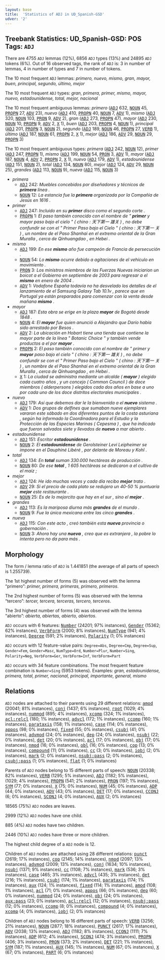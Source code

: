 ```yaml
---
layout: base
title:  'Statistics of ADJ in UD_Spanish-GSD'
udver: '2'
---
```


## Treebank Statistics: UD_Spanish-GSD: POS Tags: `ADJ`

There are 4755 `ADJ` lemmas (12%), 6856 `ADJ` types (13%) and 24895 `ADJ` tokens (6%).
Out of 16 observed tags, the rank of `ADJ` is: 3 in number of lemmas, 4 in number of types and 7 in number of tokens.

The 10 most frequent `ADJ` lemmas: <em>primero, nuevo, mismo, gran, mayor, buen, principal, segundo, último, mejor</em>

The 10 most frequent `ADJ` types:  <em>gran, primera, primer, mismo, mayor, nuevo, estadounidense, total, mejor, nacional</em>

The 10 most frequent ambiguous lemmas: <em>primero</em> (<tt><a href="es_gsd-pos-ADJ.html">ADJ</a></tt> 632, <tt><a href="es_gsd-pos-NOUN.html">NOUN</a></tt> 45, <tt><a href="es_gsd-pos-PROPN.html">PROPN</a></tt> 27, <tt><a href="es_gsd-pos-ADV.html">ADV</a></tt> 23), <em>nuevo</em> (<tt><a href="es_gsd-pos-ADJ.html">ADJ</a></tt> 410, <tt><a href="es_gsd-pos-PROPN.html">PROPN</a></tt> 40, <tt><a href="es_gsd-pos-NOUN.html">NOUN</a></tt> 7, <tt><a href="es_gsd-pos-ADV.html">ADV</a></tt> 1), <em>mismo</em> (<tt><a href="es_gsd-pos-ADJ.html">ADJ</a></tt> 320, <tt><a href="es_gsd-pos-NOUN.html">NOUN</a></tt> 103, <tt><a href="es_gsd-pos-PRON.html">PRON</a></tt> 9, <tt><a href="es_gsd-pos-ADV.html">ADV</a></tt> 2), <em>gran</em> (<tt><a href="es_gsd-pos-ADJ.html">ADJ</a></tt> 273, <tt><a href="es_gsd-pos-PROPN.html">PROPN</a></tt> 47), <em>mayor</em> (<tt><a href="es_gsd-pos-ADJ.html">ADJ</a></tt> 230, <tt><a href="es_gsd-pos-NOUN.html">NOUN</a></tt> 10, <tt><a href="es_gsd-pos-PROPN.html">PROPN</a></tt> 9, <tt><a href="es_gsd-pos-ADV.html">ADV</a></tt> 2, <tt><a href="es_gsd-pos-X.html">X</a></tt> 1), <em>buen</em> (<tt><a href="es_gsd-pos-ADJ.html">ADJ</a></tt> 203, <tt><a href="es_gsd-pos-PROPN.html">PROPN</a></tt> 4, <tt><a href="es_gsd-pos-NOUN.html">NOUN</a></tt> 1), <em>principal</em> (<tt><a href="es_gsd-pos-ADJ.html">ADJ</a></tt> 201, <tt><a href="es_gsd-pos-PROPN.html">PROPN</a></tt> 3, <tt><a href="es_gsd-pos-NOUN.html">NOUN</a></tt> 2), <em>segundo</em> (<tt><a href="es_gsd-pos-ADJ.html">ADJ</a></tt> 189, <tt><a href="es_gsd-pos-NOUN.html">NOUN</a></tt> 46, <tt><a href="es_gsd-pos-PROPN.html">PROPN</a></tt> 27, <tt><a href="es_gsd-pos-VERB.html">VERB</a></tt> 1), <em>último</em> (<tt><a href="es_gsd-pos-ADJ.html">ADJ</a></tt> 187, <tt><a href="es_gsd-pos-NOUN.html">NOUN</a></tt> 61, <tt><a href="es_gsd-pos-PROPN.html">PROPN</a></tt> 2, <tt><a href="es_gsd-pos-X.html">X</a></tt> 1), <em>mejor</em> (<tt><a href="es_gsd-pos-ADJ.html">ADJ</a></tt> 186, <tt><a href="es_gsd-pos-ADV.html">ADV</a></tt> 29, <tt><a href="es_gsd-pos-NOUN.html">NOUN</a></tt> 29, <tt><a href="es_gsd-pos-PROPN.html">PROPN</a></tt> 3)

The 10 most frequent ambiguous types:  <em>primera</em> (<tt><a href="es_gsd-pos-ADJ.html">ADJ</a></tt> 242, <tt><a href="es_gsd-pos-NOUN.html">NOUN</a></tt> 12), <em>primer</em> (<tt><a href="es_gsd-pos-ADJ.html">ADJ</a></tt> 247, <tt><a href="es_gsd-pos-PROPN.html">PROPN</a></tt> 1), <em>mismo</em> (<tt><a href="es_gsd-pos-ADJ.html">ADJ</a></tt> 199, <tt><a href="es_gsd-pos-NOUN.html">NOUN</a></tt> 54, <tt><a href="es_gsd-pos-PRON.html">PRON</a></tt> 3, <tt><a href="es_gsd-pos-ADV.html">ADV</a></tt> 1), <em>mayor</em> (<tt><a href="es_gsd-pos-ADJ.html">ADJ</a></tt> 187, <tt><a href="es_gsd-pos-NOUN.html">NOUN</a></tt> 4, <tt><a href="es_gsd-pos-ADV.html">ADV</a></tt> 2, <tt><a href="es_gsd-pos-PROPN.html">PROPN</a></tt> 2, <tt><a href="es_gsd-pos-X.html">X</a></tt> 1), <em>nuevo</em> (<tt><a href="es_gsd-pos-ADJ.html">ADJ</a></tt> 179, <tt><a href="es_gsd-pos-ADV.html">ADV</a></tt> 1), <em>estadounidense</em> (<tt><a href="es_gsd-pos-ADJ.html">ADJ</a></tt> 151, <tt><a href="es_gsd-pos-NOUN.html">NOUN</a></tt> 2), <em>total</em> (<tt><a href="es_gsd-pos-ADJ.html">ADJ</a></tt> 134, <tt><a href="es_gsd-pos-NOUN.html">NOUN</a></tt> 80), <em>mejor</em> (<tt><a href="es_gsd-pos-ADJ.html">ADJ</a></tt> 124, <tt><a href="es_gsd-pos-ADV.html">ADV</a></tt> 29, <tt><a href="es_gsd-pos-NOUN.html">NOUN</a></tt> 25), <em>grandes</em> (<tt><a href="es_gsd-pos-ADJ.html">ADJ</a></tt> 113, <tt><a href="es_gsd-pos-NOUN.html">NOUN</a></tt> 9), <em>nueva</em> (<tt><a href="es_gsd-pos-ADJ.html">ADJ</a></tt> 115, <tt><a href="es_gsd-pos-NOUN.html">NOUN</a></tt> 3)


* <em>primera</em>
  * <tt><a href="es_gsd-pos-ADJ.html">ADJ</a></tt> 242: <em>Muebles concebidos por diseñadores y técnicos de <b>primera</b> línea .</em>
  * <tt><a href="es_gsd-pos-NOUN.html">NOUN</a></tt> 12: <em>La estancia fue la <b>primera</b> organizada por la Compañía de Jesús en 1616 .</em>
* <em>primer</em>
  * <tt><a href="es_gsd-pos-ADJ.html">ADJ</a></tt> 247: <em>Incluido en su <b>primer</b> disco como el segundo corte .</em>
  * <tt><a href="es_gsd-pos-PROPN.html">PROPN</a></tt> 1: <em>El paso también conocido con el nombre de " <b>primer</b> y mayor paso bajo el cielo " ( chino : 天下第一 雄关 ) , no debe confundir se con el " Primer Paso bajo el Cielo " ( chino : 天下第一 关 ) , un nombre de el Paso Shanhai en el extremo oriental de la Gran Muralla , cerca de Qinhuangdao , en Hebei .</em>
* <em>mismo</em>
  * <tt><a href="es_gsd-pos-ADJ.html">ADJ</a></tt> 199: <em>En ese <b>mismo</b> año fue campeón de Francia de persecución .</em>
  * <tt><a href="es_gsd-pos-NOUN.html">NOUN</a></tt> 54: <em>Lo <b>mismo</b> ocurre debido a agitaciones de el vehículo en movimiento .</em>
  * <tt><a href="es_gsd-pos-PRON.html">PRON</a></tt> 3: <em>Los ministros miembros de las Fuerzas Nuevas iniciarion un boicot a el Gobierno en septiembre de 2003 para regresar a el <b>mismo</b> en enero de 2004 .</em>
  * <tt><a href="es_gsd-pos-ADV.html">ADV</a></tt> 1: <em>Vodafone España todavía no ha desvelado los detalles de el lanzamiento de el Samsung Galaxy Tab 10.1v , parece que en Portugal ya están preparados para comenzar con la venta desde mañana <b>mismo</b> .</em>
* <em>mayor</em>
  * <tt><a href="es_gsd-pos-ADJ.html">ADJ</a></tt> 187: <em>Esta obra se erige en la plaza <b>mayor</b> de Bogotá desde 1848 .</em>
  * <tt><a href="es_gsd-pos-NOUN.html">NOUN</a></tt> 4: <em>El <b>mayor</b> fue quien anunció a Alejandro que Darío había sido arrestado por Besos .</em>
  * <tt><a href="es_gsd-pos-ADV.html">ADV</a></tt> 2: <em>La ubicación en Hobart tiene una tienda que contiene la mayor parte de la línea " Botanic Choice " y también vende productos a el por <b>mayor</b> .</em>
  * <tt><a href="es_gsd-pos-PROPN.html">PROPN</a></tt> 2: <em>El paso también conocido con el nombre de " primer y <b>mayor</b> paso bajo el cielo " ( chino : 天下第一 雄关 ) , no debe confundir se con el " Primer Paso bajo el Cielo " ( chino : 天下第一 关 ) , un nombre de el Paso Shanhai en el extremo oriental de la Gran Muralla , cerca de Qinhuangdao , en Hebei .</em>
  * <tt><a href="es_gsd-pos-X.html">X</a></tt> 1: <em>La ciudad se administra mediante un alcalde ( <b>mayor</b> ) elegido cada cuatro años , y un concejo ( Common Council ) de doce miembros ( alderpersons ) elegidos cada dos años en base a uno por cada uno de los doce distritos electorales municipales .</em>
* <em>nuevo</em>
  * <tt><a href="es_gsd-pos-ADJ.html">ADJ</a></tt> 179: <em>Así que debemos dar le la bienvenida a el <b>nuevo</b> sistema .</em>
  * <tt><a href="es_gsd-pos-ADV.html">ADV</a></tt> 1: <em>Dos grupos de delfines que sumaban nueve ejemplares vararon este sábado en dos diferentes puntos de la costa asturiana , según ha informado la Coordinadora para el Estudio y la Protección de las Especies Marinas ( Cepesma ) , que ha indicado que fueron salvados siete y llevados de <b>nuevo</b> a mar abierto .</em>
* <em>estadounidense</em>
  * <tt><a href="es_gsd-pos-ADJ.html">ADJ</a></tt> 151: <em>Escritor <b>estadounidense</b> .</em>
  * <tt><a href="es_gsd-pos-NOUN.html">NOUN</a></tt> 2: <em>El <b>estadounidense</b> de Gerolsteiner Levi Leipheimer se impone en el Dauphiné Libéré , por delante de Moreau y Kohl .</em>
* <em>total</em>
  * <tt><a href="es_gsd-pos-ADJ.html">ADJ</a></tt> 134: <em>En <b>total</b> suman 330.000 hectáreas de producción .</em>
  * <tt><a href="es_gsd-pos-NOUN.html">NOUN</a></tt> 80: <em>De ese <b>total</b> , 1 605 hectáreas se dedicaron a el cultivo de el maíz ;</em>
* <em>mejor</em>
  * <tt><a href="es_gsd-pos-ADJ.html">ADJ</a></tt> 124: <em>He ido muchas veces y cada día recibo <b>mejor</b> trato .</em>
  * <tt><a href="es_gsd-pos-ADV.html">ADV</a></tt> 29: <em>Si el precio de cada plato se redujera un 40-50 % puntuaría <b>mejor</b> este restaurante .</em>
  * <tt><a href="es_gsd-pos-NOUN.html">NOUN</a></tt> 25: <em>Es de lo mejorcito que hay en el sur , sino el <b>mejor</b> .</em>
* <em>grandes</em>
  * <tt><a href="es_gsd-pos-ADJ.html">ADJ</a></tt> 113: <em>Es la mariposa diurna más <b>grandes</b> de el mundo .</em>
  * <tt><a href="es_gsd-pos-NOUN.html">NOUN</a></tt> 9: <em>Fue la única mexicana entre las cinco <b>grandes</b> .</em>
* <em>nueva</em>
  * <tt><a href="es_gsd-pos-ADJ.html">ADJ</a></tt> 115: <em>Con este acto , creó también esta <b>nueva</b> provincia o gobernación .</em>
  * <tt><a href="es_gsd-pos-NOUN.html">NOUN</a></tt> 3: <em>Ahora hay una <b>nueva</b> , creo que es extranjera , la pobre lo intenta pero no da para más .</em>

## Morphology

The form / lemma ratio of `ADJ` is 1.441851 (the average of all parts of speech is 1.255739).

The 1st highest number of forms (5) was observed with the lemma “primero”: <em>primer, primera, primeras, primero, primeros</em>.

The 2nd highest number of forms (5) was observed with the lemma “tercero”: <em>tercer, tercera, terceras, tercero, terceros</em>.

The 3rd highest number of forms (4) was observed with the lemma “abierto”: <em>abierta, abiertas, abierto, abiertos</em>.

`ADJ` occurs with 6 features: <tt><a href="es_gsd-feat-Number.html">Number</a></tt> (24201; 97% instances), <tt><a href="es_gsd-feat-Gender.html">Gender</a></tt> (15362; 62% instances), <tt><a href="es_gsd-feat-VerbForm.html">VerbForm</a></tt> (2000; 8% instances), <tt><a href="es_gsd-feat-NumType.html">NumType</a></tt> (941; 4% instances), <tt><a href="es_gsd-feat-Degree.html">Degree</a></tt> (591; 2% instances), <tt><a href="es_gsd-feat-Polarity.html">Polarity</a></tt> (1; 0% instances)

`ADJ` occurs with 12 feature-value pairs: `Degree=Abs`, `Degree=Cmp`, `Degree=Sup`, `Gender=Fem`, `Gender=Masc`, `NumType=Ord`, `Number=Plur`, `Number=Sing`, `Polarity=Neg`, `VerbForm=Ger`, `VerbForm=Inf`, `VerbForm=Part`

`ADJ` occurs with 34 feature combinations.
The most frequent feature combination is `Number=Sing` (5953 tokens).
Examples: <em>gran, estadounidense, primera, total, primer, nacional, principal, importante, general, mismo</em>


## Relations

`ADJ` nodes are attached to their parents using 29 different relations: <tt><a href="es_gsd-dep-amod.html">amod</a></tt> (20041; 81% instances), <tt><a href="es_gsd-dep-conj.html">conj</a></tt> (1437; 6% instances), <tt><a href="es_gsd-dep-root.html">root</a></tt> (1029; 4% instances), <tt><a href="es_gsd-dep-nummod.html">nummod</a></tt> (895; 4% instances), <tt><a href="es_gsd-dep-xcomp.html">xcomp</a></tt> (324; 1% instances), <tt><a href="es_gsd-dep-acl-relcl.html">acl:relcl</a></tt> (180; 1% instances), <tt><a href="es_gsd-dep-advcl.html">advcl</a></tt> (172; 1% instances), <tt><a href="es_gsd-dep-ccomp.html">ccomp</a></tt> (160; 1% instances), <tt><a href="es_gsd-dep-parataxis.html">parataxis</a></tt> (158; 1% instances), <tt><a href="es_gsd-dep-case.html">case</a></tt> (114; 0% instances), <tt><a href="es_gsd-dep-appos.html">appos</a></tt> (98; 0% instances), <tt><a href="es_gsd-dep-fixed.html">fixed</a></tt> (55; 0% instances), <tt><a href="es_gsd-dep-csubj.html">csubj</a></tt> (41; 0% instances), <tt><a href="es_gsd-dep-advmod.html">advmod</a></tt> (24; 0% instances), <tt><a href="es_gsd-dep-dep.html">dep</a></tt> (24; 0% instances), <tt><a href="es_gsd-dep-nsubj.html">nsubj</a></tt> (22; 0% instances), <tt><a href="es_gsd-dep-det.html">det</a></tt> (20; 0% instances), <tt><a href="es_gsd-dep-acl.html">acl</a></tt> (17; 0% instances), <tt><a href="es_gsd-dep-obj.html">obj</a></tt> (17; 0% instances), <tt><a href="es_gsd-dep-nmod.html">nmod</a></tt> (16; 0% instances), <tt><a href="es_gsd-dep-obl.html">obl</a></tt> (16; 0% instances), <tt><a href="es_gsd-dep-cop.html">cop</a></tt> (13; 0% instances), <tt><a href="es_gsd-dep-compound.html">compound</a></tt> (11; 0% instances), <tt><a href="es_gsd-dep-cc.html">cc</a></tt> (3; 0% instances), <tt><a href="es_gsd-dep-iobj.html">iobj</a></tt> (2; 0% instances), <tt><a href="es_gsd-dep-mark.html">mark</a></tt> (2; 0% instances), <tt><a href="es_gsd-dep-nsubj-pass.html">nsubj:pass</a></tt> (2; 0% instances), <tt><a href="es_gsd-dep-csubj-pass.html">csubj:pass</a></tt> (1; 0% instances), <tt><a href="es_gsd-dep-flat.html">flat</a></tt> (1; 0% instances)

Parents of `ADJ` nodes belong to 15 different parts of speech: <tt><a href="es_gsd-pos-NOUN.html">NOUN</a></tt> (20338; 82% instances), <tt><a href="es_gsd-pos-VERB.html">VERB</a></tt> (1295; 5% instances), <tt><a href="es_gsd-pos-ADJ.html">ADJ</a></tt> (1182; 5% instances),  (1029; 4% instances), <tt><a href="es_gsd-pos-PROPN.html">PROPN</a></tt> (541; 2% instances), <tt><a href="es_gsd-pos-PRON.html">PRON</a></tt> (197; 1% instances), <tt><a href="es_gsd-pos-SYM.html">SYM</a></tt> (77; 0% instances), <tt><a href="es_gsd-pos-X.html">X</a></tt> (75; 0% instances), <tt><a href="es_gsd-pos-NUM.html">NUM</a></tt> (45; 0% instances), <tt><a href="es_gsd-pos-ADP.html">ADP</a></tt> (44; 0% instances), <tt><a href="es_gsd-pos-ADV.html">ADV</a></tt> (43; 0% instances), <tt><a href="es_gsd-pos-DET.html">DET</a></tt> (17; 0% instances), <tt><a href="es_gsd-pos-CCONJ.html">CCONJ</a></tt> (6; 0% instances), <tt><a href="es_gsd-pos-SCONJ.html">SCONJ</a></tt> (4; 0% instances), <tt><a href="es_gsd-pos-AUX.html">AUX</a></tt> (2; 0% instances)

18565 (75%) `ADJ` nodes are leaves.

2999 (12%) `ADJ` nodes have one child.

885 (4%) `ADJ` nodes have two children.

2446 (10%) `ADJ` nodes have three or more children.

The highest child degree of a `ADJ` node is 12.

Children of `ADJ` nodes are attached using 28 different relations: <tt><a href="es_gsd-dep-punct.html">punct</a></tt> (2619; 17% instances), <tt><a href="es_gsd-dep-cop.html">cop</a></tt> (2145; 14% instances), <tt><a href="es_gsd-dep-nmod.html">nmod</a></tt> (2097; 13% instances), <tt><a href="es_gsd-dep-advmod.html">advmod</a></tt> (2009; 13% instances), <tt><a href="es_gsd-dep-conj.html">conj</a></tt> (1634; 10% instances), <tt><a href="es_gsd-dep-nsubj.html">nsubj</a></tt> (1371; 9% instances), <tt><a href="es_gsd-dep-cc.html">cc</a></tt> (1108; 7% instances), <tt><a href="es_gsd-dep-mark.html">mark</a></tt> (536; 3% instances), <tt><a href="es_gsd-dep-case.html">case</a></tt> (465; 3% instances), <tt><a href="es_gsd-dep-advcl.html">advcl</a></tt> (435; 3% instances), <tt><a href="es_gsd-dep-det.html">det</a></tt> (216; 1% instances), <tt><a href="es_gsd-dep-csubj.html">csubj</a></tt> (174; 1% instances), <tt><a href="es_gsd-dep-parataxis.html">parataxis</a></tt> (174; 1% instances), <tt><a href="es_gsd-dep-aux.html">aux</a></tt> (124; 1% instances), <tt><a href="es_gsd-dep-fixed.html">fixed</a></tt> (114; 1% instances), <tt><a href="es_gsd-dep-amod.html">amod</a></tt> (108; 1% instances), <tt><a href="es_gsd-dep-acl.html">acl</a></tt> (71; 0% instances), <tt><a href="es_gsd-dep-appos.html">appos</a></tt> (66; 0% instances), <tt><a href="es_gsd-dep-dep.html">dep</a></tt> (60; 0% instances), <tt><a href="es_gsd-dep-nummod.html">nummod</a></tt> (24; 0% instances), <tt><a href="es_gsd-dep-obj.html">obj</a></tt> (24; 0% instances), <tt><a href="es_gsd-dep-aux-pass.html">aux:pass</a></tt> (23; 0% instances), <tt><a href="es_gsd-dep-acl-relcl.html">acl:relcl</a></tt> (12; 0% instances), <tt><a href="es_gsd-dep-nsubj-pass.html">nsubj:pass</a></tt> (12; 0% instances), <tt><a href="es_gsd-dep-ccomp.html">ccomp</a></tt> (8; 0% instances), <tt><a href="es_gsd-dep-compound.html">compound</a></tt> (4; 0% instances), <tt><a href="es_gsd-dep-xcomp.html">xcomp</a></tt> (4; 0% instances), <tt><a href="es_gsd-dep-iobj.html">iobj</a></tt> (2; 0% instances)

Children of `ADJ` nodes belong to 16 different parts of speech: <tt><a href="es_gsd-pos-VERB.html">VERB</a></tt> (3256; 21% instances), <tt><a href="es_gsd-pos-NOUN.html">NOUN</a></tt> (2877; 18% instances), <tt><a href="es_gsd-pos-PUNCT.html">PUNCT</a></tt> (2617; 17% instances), <tt><a href="es_gsd-pos-ADV.html">ADV</a></tt> (2038; 13% instances), <tt><a href="es_gsd-pos-ADJ.html">ADJ</a></tt> (1182; 8% instances), <tt><a href="es_gsd-pos-CCONJ.html">CCONJ</a></tt> (1111; 7% instances), <tt><a href="es_gsd-pos-ADP.html">ADP</a></tt> (612; 4% instances), <tt><a href="es_gsd-pos-SCONJ.html">SCONJ</a></tt> (474; 3% instances), <tt><a href="es_gsd-pos-PROPN.html">PROPN</a></tt> (406; 3% instances), <tt><a href="es_gsd-pos-PRON.html">PRON</a></tt> (373; 2% instances), <tt><a href="es_gsd-pos-DET.html">DET</a></tt> (221; 1% instances), <tt><a href="es_gsd-pos-SYM.html">SYM</a></tt> (187; 1% instances), <tt><a href="es_gsd-pos-AUX.html">AUX</a></tt> (145; 1% instances), <tt><a href="es_gsd-pos-NUM.html">NUM</a></tt> (67; 0% instances), <tt><a href="es_gsd-pos-X.html">X</a></tt> (67; 0% instances), <tt><a href="es_gsd-pos-PART.html">PART</a></tt> (6; 0% instances)

